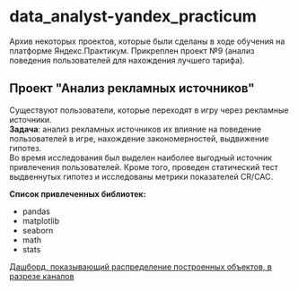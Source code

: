 # data_analyst-yandex_practicum
Архив некоторых проектов, которые были сделаны в ходе обучения на платформе Яндекс.Практикум.
Прикреплен проект №9 (анализ поведения пользователей для нахождения лучшего тарифа).  
## Проект "Анализ рекламных источников"   
Существуют пользователи, которые переходят в игру через рекламные источники.  
**Задача**: анализ рекламных источников их влияние на поведение пользователей в игре, нахождение закономерностей, выдвижение гипотез.  
Во время исследования был выделен наиболее выгодный источник привлечения пользователей. Кроме того, проведен статический тест выдвеннутых гипотез и исследованы метрики показателей CR/CAC.  

**Список привлеченных библиотек:**
- pandas
- matplotlib
- seaborn
- math
- stats


[Дашборд, показывающий распределение построенных объектов, в разрезе каналов](https://public.tableau.com/views/Dash_project_final/Dashboard_final_project?:language=en-US&publish=yes&:display_count=n&:origin=viz_share_link) 
